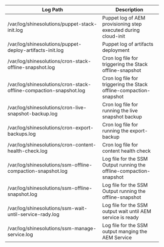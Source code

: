 
| Log Path | Description |
|----------|-------------|
| /var/log/shinesolutions/puppet-stack-init.log | Puppet log of AEM provisioning step executed during cloud-init |
| /var/log/shinesolutions/puppet-deploy-artifacts-init.log | Puppet log of artifacts deployment |
| /var/log/shinesolutions/cron-stack-offline-snapshot.log | Cron log file for triggering the Stack offline-snapshot |
| /var/log/shinesolutions/cron-stack-offline-compaction-snapshot.log | Cron log file for triggering the Stack offline-compaction-snapshot  |
| /var/log/shinesolutions/cron-live-snapshot-backup.log | Cron log file for running the live snapshot backup  |
| /var/log/shinesolutions/cron-export-backups.log | Cron log file for running the export-backup |
| /var/log/shinesolutions/cron-content-health-check.log | Cron log file for content health check |
| /var/log/shinesolutions/ssm-offline-compaction-snapshot.log | Log file for the SSM Output running the offline-compaction-snapshot |
| /var/log/shinesolutions/ssm-offline-snapshot.log | Log file for the SSM Output running the offline-snapshot |
| /var/log/shinesolutions/ssm-wait-until-service-rady.log | Log file for the SSM output wait until AEM service is ready  |
| /var/log/shinesolutions/ssm-manage-service.log | Log file for the SSM output manging the AEM Service  |
